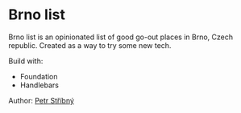 # Brno list

Brno list is an opinionated list of good go-out places in Brno, Czech republic. Created as a way to try some new tech.

Build with:
- Foundation
- Handlebars

Author: [Petr Stříbný](http://stribny.name)
